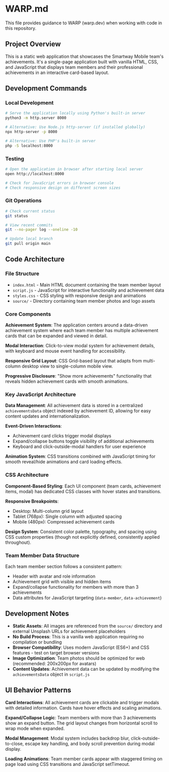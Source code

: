 # WARP.md

This file provides guidance to WARP (warp.dev) when working with code in this repository.

## Project Overview

This is a static web application that showcases the Smartway Mobile team's achievements. It's a single-page application built with vanilla HTML, CSS, and JavaScript that displays team members and their professional achievements in an interactive card-based layout.

## Development Commands

### Local Development
```bash
# Serve the application locally using Python's built-in server
python3 -m http.server 8000

# Alternative: Use Node.js http-server (if installed globally)
npx http-server -p 8000

# Alternative: Use PHP's built-in server
php -S localhost:8000
```

### Testing
```bash
# Open the application in browser after starting local server
open http://localhost:8000

# Check for JavaScript errors in browser console
# Check responsive design on different screen sizes
```

### Git Operations
```bash
# Check current status
git status

# View recent commits
git --no-pager log --oneline -10

# Update local branch
git pull origin main
```

## Code Architecture

### File Structure
- `index.html` - Main HTML document containing the team member layout
- `script.js` - JavaScript for interactive functionality and achievement data
- `styles.css` - CSS styling with responsive design and animations
- `source/` - Directory containing team member photos and logo assets

### Core Components

**Achievement System**: The application centers around a data-driven achievement system where each team member has multiple achievement cards that can be expanded and viewed in detail.

**Modal Interaction**: Click-to-view modal system for achievement details, with keyboard and mouse event handling for accessibility.

**Responsive Grid Layout**: CSS Grid-based layout that adapts from multi-column desktop view to single-column mobile view.

**Progressive Disclosure**: "Show more achievements" functionality that reveals hidden achievement cards with smooth animations.

### Key JavaScript Architecture

**Data Management**: All achievement data is stored in a centralized `achievementsData` object indexed by achievement ID, allowing for easy content updates and internationalization.

**Event-Driven Interactions**: 
- Achievement card clicks trigger modal displays
- Expand/collapse buttons toggle visibility of additional achievements
- Keyboard and click-outside-modal handlers for user experience

**Animation System**: CSS transitions combined with JavaScript timing for smooth reveal/hide animations and card loading effects.

### CSS Architecture

**Component-Based Styling**: Each UI component (team cards, achievement items, modal) has dedicated CSS classes with hover states and transitions.

**Responsive Breakpoints**: 
- Desktop: Multi-column grid layout
- Tablet (768px): Single column with adjusted spacing
- Mobile (480px): Compressed achievement cards

**Design System**: Consistent color palette, typography, and spacing using CSS custom properties (though not explicitly defined, consistently applied throughout).

### Team Member Data Structure

Each team member section follows a consistent pattern:
- Header with avatar and role information
- Achievement grid with visible and hidden items
- Expand/collapse functionality for members with more than 3 achievements
- Data attributes for JavaScript targeting (`data-member`, `data-achievement`)

## Development Notes

- **Static Assets**: All images are referenced from the `source/` directory and external Unsplash URLs for achievement placeholders
- **No Build Process**: This is a vanilla web application requiring no compilation or bundling
- **Browser Compatibility**: Uses modern JavaScript (ES6+) and CSS features - test on target browser versions
- **Image Optimization**: Team photos should be optimized for web (recommended: 200x200px for avatars)
- **Content Updates**: Achievement data can be updated by modifying the `achievementsData` object in `script.js`

## UI Behavior Patterns

**Card Interactions**: All achievement cards are clickable and trigger modals with detailed information. Cards have hover effects and scaling animations.

**Expand/Collapse Logic**: Team members with more than 3 achievements show an expand button. The grid layout changes from horizontal scroll to wrap mode when expanded.

**Modal Management**: Modal system includes backdrop blur, click-outside-to-close, escape key handling, and body scroll prevention during modal display.

**Loading Animations**: Team member cards appear with staggered timing on page load using CSS transitions and JavaScript setTimeout.